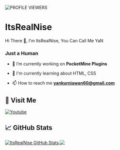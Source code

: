 ![PROFILE VIEWERS](https://gpvc.arturio.dev/ItsRealNise)
# ItsRealNise
Hi There 👋, I'm ItsRealNise, You Can Call Me YaN
<br>
<h3>Just a Human</h3>

- 🔭 I’m currently working on **PocketMine Plugins**

- 📄 I'm currently learning about HTML, CSS

- 📫 How to reach me **yankurniawan60@gmail.com**

## 🚶 Visit Me
[![Youtube](https://img.shields.io/badge/Youtube-FF0014?style=for-the-badge&logo=youtube&logoColor=white)](https://youtube.com/channel/UCL_jlZHYd4YOIS0uXkKVahg)
## &#x1f4c8; GitHub Stats
<a href="https://github.com/ItsRealNise">
  <img align="center" src="https://github-readme-stats.vercel.app/api?username=ItsRealNise&count_private=true&show_icons=true&hide_border=false&custom_title=ItsRealNise%20Github%20Stats&include_all_commits=true&hide=issues&theme=tokyonight" alt="ItsRealNise GitHub Stats" />
</a>
<a href="https://github.com/ItsRealNise">
  <img align="center" src="https://github-readme-stats.vercel.app/api/top-langs/?username=ItsRealNise&layout=compact&hide_border=false&theme=tokyonight" />
</a>
